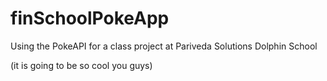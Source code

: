 # finSchoolPokeApp
Using the PokeAPI for a class project at Pariveda Solutions Dolphin School

(it is going to be so cool you guys)
